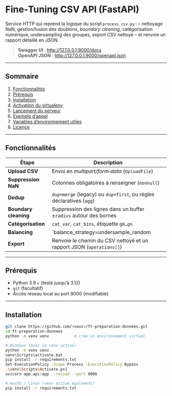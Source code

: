 # Fine‑Tuning CSV API (FastAPI)

Service HTTP qui reprend la logique du script `process_csv.py` :
– nettoyage NaN, gestion/fusion des doublons, *boundary cleaning*,
catégorisation numérique, undersampling des groupes, export CSV
nettoyé – et renvoie un rapport détaillé en JSON.

> **Swagger UI** : <http://127.0.0.1:9000/docs>  
> **OpenAPI JSON** : <http://127.0.0.1:9000/openapi.json>

---

## Sommaire

1. [Fonctionnalités](#fonctionnalités)  
2. [Prérequis](#prérequis)  
3. [Installation](#installation)  
4. [Activation du virtualenv](#activation-du-virtualenv)  
5. [Lancement du serveur](#lancement-du-serveur)  
6. [Exemple d’appel](#exemple-dappel)  
7. [Variables d’environnement utiles](#variables-denvironnement-utiles)  
8. [Licence](#licence)

---

## Fonctionnalités

| Étape | Description |
|-------|-------------|
| **Upload CSV** | Envoi en *multipart/form‑data* (`UploadFile`) |
| **Suppression NaN** | Colonnes obligatoires à renseigner (`nonnull`) |
| **Dedup** | `dup=merge` (legacy) ou `dup=first`, ou règles déclaratives (`agg`) |
| **Boundary cleaning** | Suppression des lignes dans un buffer ±`radius` autour des bornes |
| **Catégorisation** | `cat_var`, `cat_bins`, étiquette `g0…gn` |
| **Balancing** | `balance_strategy=undersample_random|undersample_top` |
| **Export** | Renvoie le chemin du CSV nettoyé et un rapport JSON (`operations[]`) |

---

## Prérequis

* Python 3.9 + (testé jusqu’à 3.12)  
* `git` (facultatif)  
* Accès réseau local au port 9000 (modifiable)

---

## Installation

```bash
git clone https://github.com/<vous>/ft-preparation-donnees.git
cd ft-preparation-donnees
python -m venv venv           # crée un environnement virtuel

# Windows (avec le venv activé)
python -m venv venv
venv\Scripts\activate.bat
pip install -r requirements.txt
Set-ExecutionPolicy -Scope Process -ExecutionPolicy Bypass
.\venv\Scripts\Activate.ps1
uvicorn app.api:app --reload --port 9000

# macOS / Linux (venv activé également)
pip install -r requirements.txt


